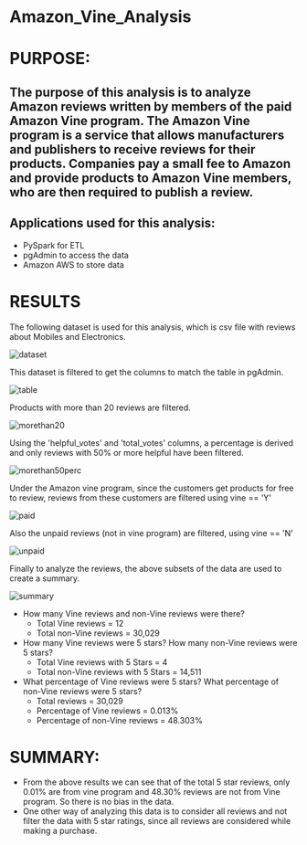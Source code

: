 # Amazon_Vine_Analysis

# PURPOSE:
## The purpose of this analysis is to analyze Amazon reviews written by members of the paid Amazon Vine program. The Amazon Vine program is a service that allows manufacturers and publishers to receive reviews for their products. Companies pay a small fee to Amazon and provide products to Amazon Vine members, who are then required to publish a review.

## Applications used for this analysis:
- PySpark for ETL
- pgAdmin to access the data
- Amazon AWS to store data

# RESULTS
The following dataset is used for this analysis, which is csv file with reviews about Mobiles and Electronics.

![dataset](https://user-images.githubusercontent.com/74985818/122659786-47104b00-d149-11eb-8007-4b64450af03b.png)

This dataset is filtered to get the columns to match the table in pgAdmin.

![table](https://user-images.githubusercontent.com/74985818/122659818-ad956900-d149-11eb-81c3-b5d6c23ac00a.png)

Products with more than 20 reviews are filtered.

![morethan20](https://user-images.githubusercontent.com/74985818/122659837-cef65500-d149-11eb-8fc6-0746cda1eef8.png)

Using the 'helpful_votes' and 'total_votes' columns, a percentage is derived and only reviews with 50% or more helpful have been filtered.

![morethan50perc](https://user-images.githubusercontent.com/74985818/122659867-06fd9800-d14a-11eb-9967-32f31d04d508.png)

Under the Amazon vine program, since the customers get products for free to review, reviews from these customers are filtered using vine == 'Y'

![paid](https://user-images.githubusercontent.com/74985818/122659896-56dc5f00-d14a-11eb-9a83-f30a21bc2447.png)

Also the unpaid reviews (not in vine program) are filtered, using vine == 'N'

![unpaid](https://user-images.githubusercontent.com/74985818/122659905-69569880-d14a-11eb-8638-0227b81b7b5d.png)

Finally to analyze the reviews, the above subsets of the data are used to create a summary.

![summary](https://user-images.githubusercontent.com/74985818/122660163-1af6c900-d14d-11eb-84db-fa10d6d060ba.png)

- How many Vine reviews and non-Vine reviews were there?
  - Total Vine reviews = 12
  - Total non-Vine reviews = 30,029
- How many Vine reviews were 5 stars? How many non-Vine reviews were 5 stars?
  - Total Vine reviews with 5 Stars = 4
  - Total non-Vine reviews with 5 Stars = 14,511
- What percentage of Vine reviews were 5 stars? What percentage of non-Vine reviews were 5 stars?
  - Total reviews = 30,029
  - Percentage of Vine reviews = 0.013%
  - Percentage of non-Vine reviews = 48.303%

# SUMMARY:
- From the above results we can see that of the total 5 star reviews, only 0.01% are from vine program and 48.30% reviews are not from Vine program. So there is no bias in the data.
- One other way of analyzing this data is to consider all reviews and not filter the data with 5 star ratings, since all reviews are considered while making a purchase.
